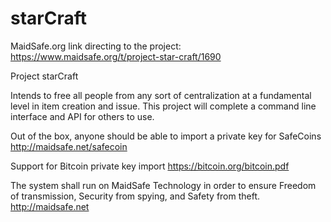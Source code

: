starCraft
=========
MaidSafe.org link directing to the project: https://www.maidsafe.org/t/project-star-craft/1690

Project starCraft

Intends to free all people from any sort of centralization at a fundamental level in item creation and issue. This project will complete a command line interface and API for others to use.

Out of the box, anyone should be able to import a private key for SafeCoins
http://maidsafe.net/safecoin

Support for Bitcoin private key import
https://bitcoin.org/bitcoin.pdf

The system shall run on MaidSafe Technology in order to ensure Freedom of transmission, Security from spying, and Safety from theft.
http://maidsafe.net

